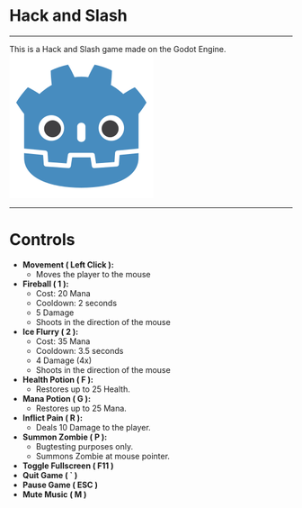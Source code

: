 # Hack and Slash
___
This is a Hack and Slash game made on the Godot Engine.
[![Rip](https://raw.githubusercontent.com/godotengine/godot/master/icon.png)](https://godotengine.org/)
___
# Controls
- **Movement ( Left Click ):**
  - Moves the player to the mouse
- **Fireball ( 1 ):**
  - Cost: 20 Mana
  - Cooldown: 2 seconds
  - 5 Damage
  - Shoots in the direction of the mouse
- **Ice Flurry ( 2 ):**
  - Cost: 35 Mana
  - Cooldown: 3.5 seconds
  - 4 Damage (4x)
  - Shoots in the direction of the mouse
- **Health Potion ( F ):**
  - Restores up to 25 Health.
- **Mana Potion ( G ):**
  - Restores up to 25 Mana.
- **Inflict Pain ( R ):**
  - Deals 10 Damage to the player.
- **Summon Zombie ( P ):**
  - Bugtesting purposes only.
  - Summons Zombie at mouse pointer.
- **Toggle Fullscreen ( F11 )**
- **Quit Game ( ` )**
- **Pause Game ( ESC )**
- **Mute Music ( M )**